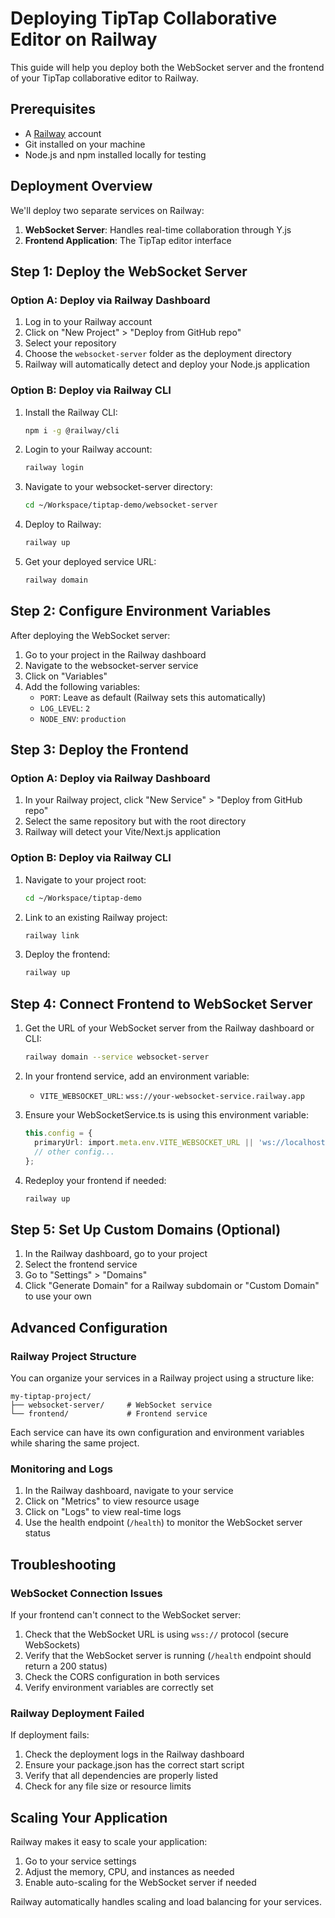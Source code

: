 # Deploying TipTap Collaborative Editor on Railway

This guide will help you deploy both the WebSocket server and the frontend of your TipTap collaborative editor to Railway.

## Prerequisites

- A [Railway](https://railway.app) account
- Git installed on your machine
- Node.js and npm installed locally for testing

## Deployment Overview

We'll deploy two separate services on Railway:
1. **WebSocket Server**: Handles real-time collaboration through Y.js
2. **Frontend Application**: The TipTap editor interface

## Step 1: Deploy the WebSocket Server

### Option A: Deploy via Railway Dashboard

1. Log in to your Railway account
2. Click on "New Project" > "Deploy from GitHub repo"
3. Select your repository
4. Choose the `websocket-server` folder as the deployment directory
5. Railway will automatically detect and deploy your Node.js application

### Option B: Deploy via Railway CLI

1. Install the Railway CLI:
   ```bash
   npm i -g @railway/cli
   ```

2. Login to your Railway account:
   ```bash
   railway login
   ```

3. Navigate to your websocket-server directory:
   ```bash
   cd ~/Workspace/tiptap-demo/websocket-server
   ```

4. Deploy to Railway:
   ```bash
   railway up
   ```

5. Get your deployed service URL:
   ```bash
   railway domain
   ```

## Step 2: Configure Environment Variables

After deploying the WebSocket server:

1. Go to your project in the Railway dashboard
2. Navigate to the websocket-server service
3. Click on "Variables"
4. Add the following variables:
   - `PORT`: Leave as default (Railway sets this automatically)
   - `LOG_LEVEL`: `2`
   - `NODE_ENV`: `production`

## Step 3: Deploy the Frontend

### Option A: Deploy via Railway Dashboard

1. In your Railway project, click "New Service" > "Deploy from GitHub repo"
2. Select the same repository but with the root directory
3. Railway will detect your Vite/Next.js application

### Option B: Deploy via Railway CLI

1. Navigate to your project root:
   ```bash
   cd ~/Workspace/tiptap-demo
   ```

2. Link to an existing Railway project:
   ```bash
   railway link
   ```

3. Deploy the frontend:
   ```bash
   railway up
   ```

## Step 4: Connect Frontend to WebSocket Server

1. Get the URL of your WebSocket server from the Railway dashboard or CLI:
   ```bash
   railway domain --service websocket-server
   ```

2. In your frontend service, add an environment variable:
   - `VITE_WEBSOCKET_URL`: `wss://your-websocket-service.railway.app`

3. Ensure your WebSocketService.ts is using this environment variable:
   ```typescript
   this.config = {
     primaryUrl: import.meta.env.VITE_WEBSOCKET_URL || 'ws://localhost:1236',
     // other config...
   };
   ```

4. Redeploy your frontend if needed:
   ```bash
   railway up
   ```

## Step 5: Set Up Custom Domains (Optional)

1. In the Railway dashboard, go to your project
2. Select the frontend service
3. Go to "Settings" > "Domains"
4. Click "Generate Domain" for a Railway subdomain or "Custom Domain" to use your own

## Advanced Configuration

### Railway Project Structure

You can organize your services in a Railway project using a structure like:

```
my-tiptap-project/
├── websocket-server/     # WebSocket service
└── frontend/             # Frontend service
```

Each service can have its own configuration and environment variables while sharing the same project.

### Monitoring and Logs

1. In the Railway dashboard, navigate to your service
2. Click on "Metrics" to view resource usage
3. Click on "Logs" to view real-time logs
4. Use the health endpoint (`/health`) to monitor the WebSocket server status

## Troubleshooting

### WebSocket Connection Issues

If your frontend can't connect to the WebSocket server:

1. Check that the WebSocket URL is using `wss://` protocol (secure WebSockets)
2. Verify that the WebSocket server is running (`/health` endpoint should return a 200 status)
3. Check the CORS configuration in both services
4. Verify environment variables are correctly set

### Railway Deployment Failed

If deployment fails:

1. Check the deployment logs in the Railway dashboard
2. Ensure your package.json has the correct start script
3. Verify that all dependencies are properly listed
4. Check for any file size or resource limits

## Scaling Your Application

Railway makes it easy to scale your application:

1. Go to your service settings
2. Adjust the memory, CPU, and instances as needed
3. Enable auto-scaling for the WebSocket server if needed

Railway automatically handles scaling and load balancing for your services.
